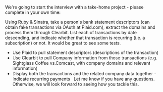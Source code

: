 We're going to start the interview with a take-home project - please complete in your own time:

Using Ruby & Sinatra, take a person's bank statement descriptors (can obtain fake transactions via OAuth at Plaid.com), extract the domains and process them through Clearbit. List each of transactions by date descending, and indicate whether that transaction is recurring (i.e. a subscription) or not. It would be great to see some tests.
 
* Use Plaid to pull statement descriptors (descriptions of the transaction)
* Use Clearbit to pull Company information from those transactions (e.g. Sightglass Coffee vs.Comcast, with company domains and relevant information)
* Display both the transactions and the related company data together - Indicate recurring payments
 
Let me know if you have any questions. Otherwise, we will look forward to seeing how you tackle this.

